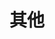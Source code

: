 ---
title: "其他"
menu:
  main:
      identifier: "others"
      name: "其他"
      weight: 80
      params:
          icon: other
---